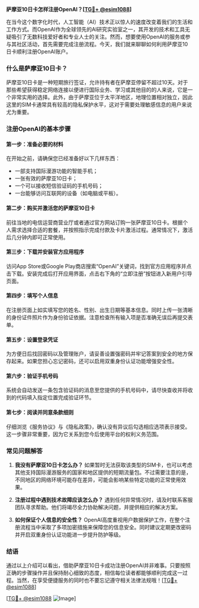 **萨摩亚10日卡怎样注册OpenAI？[[TG💪+ @esim1088](https://t.me/s/esim1088)]**

在当今这个数字化时代，人工智能（AI）技术正以惊人的速度改变着我们的生活和工作方式。而OpenAI作为全球领先的AI研究实验室之一，其开发的技术和工具无疑吸引了无数科技爱好者和专业人士的关注。然而，想要使用OpenAI的服务或参与其社区活动，首先需要完成注册流程。今天，我们就来聊聊如何利用萨摩亚10日卡顺利注册OpenAI账户。

### 什么是萨摩亚10日卡？

萨摩亚10日卡是一种短期旅行签证，允许持有者在萨摩亚停留不超过10天。对于那些希望获得稳定网络连接以便进行国际业务、学习或其他目的的人来说，它是一个非常实用的选择。此外，由于萨摩亚位于太平洋地区，地理位置相对独立，因此这里的SIM卡通常具有较高的隐私保护水平，这对于需要处理敏感信息的用户来说尤为重要。

### 注册OpenAI的基本步骤

#### 第一步：准备必要的材料

在开始之前，请确保您已经准备好以下几样东西：
- 一部支持国际漫游功能的智能手机；
- 一张有效的萨摩亚10日卡；
- 一个可以接收短信验证码的手机号码；
- 一台能够访问互联网的设备（如电脑或平板）。

#### 第二步：购买并激活您的萨摩亚10日卡

前往当地的电信运营商营业厅或者通过官方网站订购一张萨摩亚10日卡。根据个人需求选择合适的套餐，并按照指示完成付款及卡片激活过程。通常情况下，激活后几分钟内即可正常使用。

#### 第三步：下载并安装官方应用程序

访问App Store或Google Play商店搜索“OpenAI”关键词，找到官方应用程序并点击下载。安装完成后打开应用界面，点击右下角的“立即注册”按钮进入新用户引导页面。

#### 第四步：填写个人信息

在注册页面上如实填写您的姓名、性别、出生日期等基本信息。同时上传一张清晰的身份证件照片作为身份验证依据。注意检查所有输入项是否准确无误后再提交表单。

#### 第五步：设置登录凭证

为方便日后找回密码以及管理账户，请妥善设置强密码并牢记答案到安全的地方保存起来。如果您担心忘记密码，还可以启用双重身份认证功能增强安全性。

#### 第六步：验证手机号码

系统会自动发送一条包含验证码的消息至您提供的手机号码中，请尽快查收并将收到的代码填入指定位置完成验证环节。

#### 第七步：阅读并同意条款细则

仔细浏览《服务协议》与《隐私政策》，确认没有异议后勾选相应选项表示接受。这一步骤非常重要，因为它关系到您今后使用平台的权利义务范围。

### 常见问题解答

1. **我没有萨摩亚10日卡怎么办？**
   如果暂时无法获取该类型的SIM卡，也可以考虑其他支持国际漫游服务的国家和地区提供的短期流量包。不过需要注意的是，不同地区的网络环境可能存在差异，可能会影响某些特定功能的正常使用效果。

2. **注册过程中遇到技术故障应该怎么办？**
   遇到任何异常情况时，请及时联系客服团队寻求帮助。他们将竭尽全力协助解决问题，并提供相应的解决方案。

3. **如何保证个人信息的安全性？**
   OpenAI高度重视用户数据保护工作，在整个注册流程当中采取了多项加密措施来保障您的信息安全。同时建议定期更改密码并开启双重身份认证功能进一步提升防护等级。

### 结语

通过以上介绍可以看出，借助萨摩亚10日卡成功注册OpenAI并非难事。只要按照正确的步骤操作并且保持耐心细致的态度，相信每位读者都能够顺利完成这一过程。当然，在享受便捷服务的同时也不要忘记遵守相关法律法规哦！[[TG💪+ @esim1088](https://t.me/s/esim1088)]

[[TG💪+ @esim1088](https://t.me/s/esim1088) ![Image](https://i.postimg.cc/4NQfJmqS/Snipaste-2025-05-13-00-14-12.png)]
